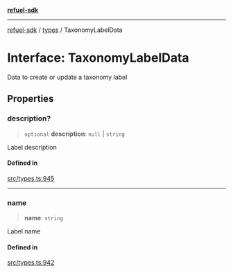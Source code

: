 [**refuel-sdk**](../../README.md)

***

[refuel-sdk](../../modules.md) / [types](../README.md) / TaxonomyLabelData

# Interface: TaxonomyLabelData

Data to create or update a taxonomy label

## Properties

### description?

> `optional` **description**: `null` \| `string`

Label description

#### Defined in

[src/types.ts:945](https://github.com/refuel-ai/refuel-sdk/blob/1b12f0442d5e4e331bc7d9e4f1f5828e99232382/src/types.ts#L945)

***

### name

> **name**: `string`

Label name

#### Defined in

[src/types.ts:942](https://github.com/refuel-ai/refuel-sdk/blob/1b12f0442d5e4e331bc7d9e4f1f5828e99232382/src/types.ts#L942)
